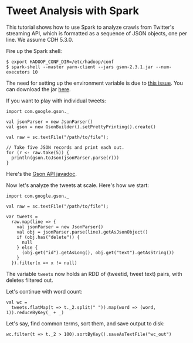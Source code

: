 # Tweet Analysis with Spark

This tutorial shows how to use Spark to analyze crawls from Twitter's streaming API, which is formatted as a sequence of JSON objects, one per line. We assume CDH 5.3.0.

Fire up the Spark shell:

```
$ export HADOOP_CONF_DIR=/etc/hadoop/conf
$ spark-shell --master yarn-client --jars gson-2.3.1.jar --num-executors 10
```

The need for setting up the environment variable is due to [this issue](https://issues.cloudera.org/browse/DISTRO-664). You can download the jar [here](http://search.maven.org/#artifactdetails%7Ccom.google.code.gson%7Cgson%7C2.3.1%7Cjar).

If you want to play with individual tweets:

```
import com.google.gson._

val jsonParser = new JsonParser()
val gson = new GsonBuilder().setPrettyPrinting().create()

val raw = sc.textFile("/path/to/file");

// Take five JSON records and print each out.
for (r <- raw.take(5)) {
  println(gson.toJson(jsonParser.parse(r)))
}
```

Here's the [Gson API javadoc](http://google-gson.googlecode.com/svn/trunk/gson/docs/javadocs/index.html).

Now let's analyze the tweets at scale. Here's how we start:

```
import com.google.gson._

val raw = sc.textFile("/path/to/file");

var tweets =
  raw.map(line => {
    val jsonParser = new JsonParser()
    val obj = jsonParser.parse(line).getAsJsonObject()
    if (obj.has("delete")) {
      null
    } else {
      (obj.get("id").getAsLong(), obj.get("text").getAsString())
    }
  }).filter(x => x != null)
```

The variable `tweets` now holds an RDD of (tweetid, tweet text) pairs, with deletes filtered out.

Let's continue with word count:

```
val wc =
  tweets.flatMap(t => t._2.split(" ")).map(word => (word, 1)).reduceByKey(_ + _)
```

Let's say, find common terms, sort them, and save output to disk:

```
wc.filter(t => t._2 > 100).sortByKey().saveAsTextFile("wc_out")
```
